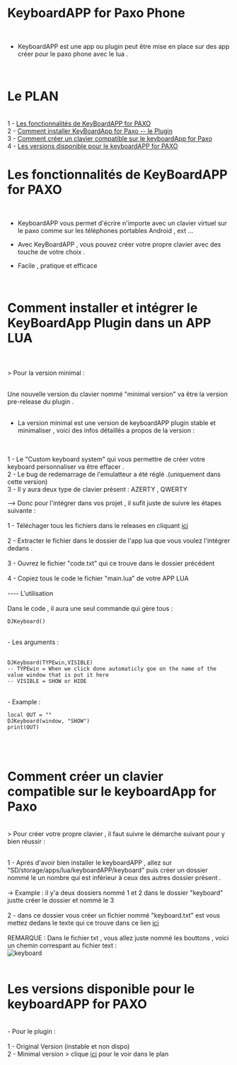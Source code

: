# KeyboardAPP for Paxo Phone
<br>

- KeyboardAPP est une app ou plugin peut être mise en place sur des app créer pour le paxo phone avec le lua .
  
<br>

# Le PLAN 

<br>
1 - <a href="https://github.com/DJOPRO-STUDIO/keyboardAPP-for-Paxo/blob/main/README.md#les-fonctionnalit%C3%A9s-de-keyboardapp-for-paxo">Les fonctionnalités de KeyBoardAPP for PAXO</a>

<br>
2 - <a href="https://github.com/DJOPRO-STUDIO/keyboardAPP-for-Paxo/blob/main/README.md#comment-installer-et-int%C3%A9grer-le-keyboardapp-plugin-dans-un-app-lua">Comment installer KeyBoardApp for Paxo -- le Plugin</a>
<br>
3 - <a href="https://github.com/DJOPRO-STUDIO/keyboardAPP-for-Paxo/blob/main/README.md#comment-cr%C3%A9er-un-clavier-compatible-sur-le-keyboardapp-for-paxo">Comment créer un clavier compatible sur le keyboardApp for Paxo</a>
<br>
4 - <a href="https://github.com/DJOPRO-STUDIO/keyboardAPP-for-Paxo/blob/main/README.md#les-versions-disponible-pour-le-keyboardapp-for-paxo">Les versions disponible pour le keyboardAPP for PAXO</a>
<br>

# Les fonctionnalités de KeyBoardAPP for PAXO
<br>

- KeyboardAPP vous permet d'écrire n'importe avec un clavier virtuel sur le paxo comme sur les téléphones portables Android , ext ...

- Avec KeyBoardAPP , vous pouvez créer votre propre clavier avec des touche de votre choix .
  
- Facile , pratique et efficace 
  
<br>


# Comment installer et intégrer le KeyBoardApp Plugin dans un APP LUA
<br>
<br>
> Pour la version minimal :
<br>
<br>

Une nouvelle version du clavier nommé "minimal version" va être la version pre-release du plugin .
<br>
<br>
- La version minimal est une version de keyboardAPP plugin stable et minimaliser , voici des infos détaillés a propos de la version :
<br>
<br>
1 - Le "Custom keyboard system" qui vous permettre de créer votre keyboard personnaliser va être effacer .
<br>
2 - Le bug de redemarrage de l'emulatteur a été réglé .(uniquement dans cette version)
<br>
3 - Il y aura deux type de clavier présent  : AZERTY , QWERTY
<br>

-->  Donc pour l'intégrer dans vos projet , il sufit juste de suivre les étapes suivante :
<br>
<br>
1 - Téléchager tous les fichiers dans le releases en cliquant <a href="https://github.com/DJOPRO-STUDIO/keyboardAPP-for-Paxo/releases/tag/KMIN_1.0.0.1">ici</a>
<br>
<br>
2 - Extracter le fichier dans le dossier de l'app lua que vous voulez l'intégrer dedans .
<br>
<br>
3 - Ouvrez le fichier "code.txt" qui ce trouve dans le dossier précédent
<br>
<br>
4 - Copiez tous le code le fichier "main.lua" de votre APP LUA
<br>
<br>
---- L'utilisation 
<br>
<br>
Dans le code , il aura une seul commande qui gère tous :
<br>
```
DJKeyboard()
```

<br>
- Les arguments :
<br>
<br>

```
DJKeyboard(TYPEwin,VISIBLE)
-- TYPEwin = When we click done automaticly goe on the name of the value window that is put it here
-- VISIBLE = SHOW or HIDE
```

<br>
- Example :
<br>

```
local OUT = ""
DJKeyboard(window, "SHOW")
print(OUT)
```

<br>
<br>

# Comment créer un clavier compatible sur le keyboardApp for Paxo
<br>
> Pour créer votre propre clavier , il faut suivre le démarche suivant pour y bien réussir :

<br>
<br>

1 - Aprés d'avoir bien installer le keyboardAPP , allez sur "SD/storage/apps/lua/keyboardAPP/keyboard" puis créer un dossier nommé le un nombre qui est inférieur à ceux des autres dossier présent .
<br>
<br>
-> Example : il y'a deux dossiers nommé 1 et 2 dans le dossier "keyboard" justte créer le dossier et nommé le 3
<br>
<br>
2 - dans ce dossier vous créer un fichier nommé "keyboard.txt" est vous mettez dedans le texte qui ce trouve dans ce lien <a href="https://raw.githubusercontent.com/DJOPRO-STUDIO/keyboardAPP-for-Paxo/main/DJ_Keyboard.txt" download="true">ici</a>
<br> 
<br>
REMARQUE : Dans le fichier txt , vous allez juste nommé les bouttons , voici un chemin correspant au fichier text :
<br>
![keyboard](https://github.com/DJOPRO-STUDIO/keyboardAPP-for-Paxo/assets/128752386/6a1dfec2-55bd-483d-95f4-b1a7dbece8c8)
<br>
<br>

# Les versions disponible pour le keyboardAPP for PAXO
<br>
- Pour le plugin :
<br>
<br>
1 - Original Version (instable et non dispo)
<br>
2 - Minimal version > clique <a href="https://github.com/DJOPRO-STUDIO/keyboardAPP-for-Paxo/blob/main/README.md#le-plan">ici</a> pour le voir dans le plan

